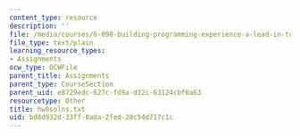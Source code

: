 ```yaml
---
content_type: resource
description: ''
file: /media/courses/6-090-building-programming-experience-a-lead-in-to-6-001-january-iap-2005/bd8d932d33ff8ada2fed28c54d717c1c_hw8solns.txt
file_type: text/plain
learning_resource_types:
- Assignments
ocw_type: OCWFile
parent_title: Assignments
parent_type: CourseSection
parent_uid: e8729edc-627c-fd9a-d32c-63124cbf0a63
resourcetype: Other
title: hw8solns.txt
uid: bd8d932d-33ff-8ada-2fed-28c54d717c1c
---
```

